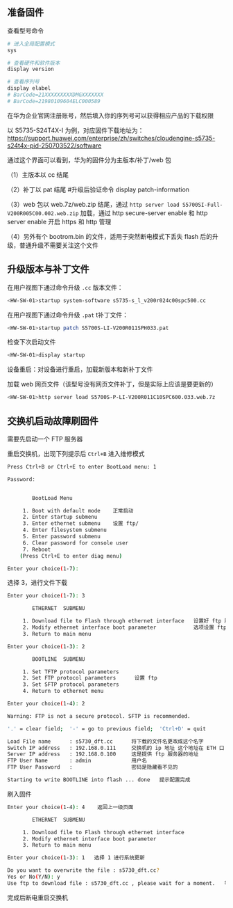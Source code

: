 ## 准备固件

查看型号命令

```bash
# 进入全局配置模式
sys

# 查看硬件和软件版本
display version

# 查看序列号
display elabel
# BarCode=21XXXXXXXXXDMGXXXXXXX
# BarCode=21980109604ELC000589
```

在华为企业官网注册账号，然后填入你的序列号可以获得相应产品的下载权限


以 S5735-S24T4X-I 为例，对应固件下载地址为：<https://support.huawei.com/enterprise/zh/switches/cloudengine-s5735-s24t4x-pid-250703522/software>

通过这个界面可以看到，华为的固件分为主版本/补丁/web 包

（1）主版本以 cc 结尾

（2）补丁以 pat 结尾  #升级后验证命令 display patch-information

（3）web 包以 web.7z/web.zip 结尾，通过 `http server load S5700SI-Full-V200R005C00.002.web.zip` 加载，通过 http secure-server enable 和 http server enable 开启 https 和 http 管理

（4）另外有个 bootrom.bin 的文件，适用于突然断电模式下丢失 flash 后的升级，普通升级不需要关注这个文件

## 升级版本与补丁文件

在用户视图下通过命令升级 `.cc` 版本文件：

```bash
<HW-SW-01>startup system-software s5735-s_l_v200r024c00spc500.cc
```

在用户视图下通过命令升级 `.pat` t补丁文件：

```bash
<HW-SW-01>startup patch S5700S-LI-V200R011SPH033.pat
```

检查下次启动文件

```bash
<HW-SW-01>display startup
```

设备重启：对设备进行重启，加载新版本和新补丁文件

加载 web 网页文件（该型号没有网页文件补丁，但是实际上应该是要更新的）

```bash
<HW-SW-01>http server load S5700S-P-LI-V200R011C10SPC600.033.web.7z
```

## 交换机启动故障刷固件

需要先启动一个 FTP 服务器

重启交换机，出现下列提示后 `Ctrl+B`  进入维修模式

```bash
Press Ctrl+B or Ctrl+E to enter BootLoad menu: 1

Password:


        BootLoad Menu

     1. Boot with default mode    正常启动
     2. Enter startup submenu
     3. Enter ethernet submenu    设置 ftp/
     4. Enter filesystem submenu
     5. Enter password submenu
     6. Clear password for console user
     7. Reboot
    (Press Ctrl+E to enter diag menu)

Enter your choice(1-7):
```

选择 3，进行文件下载

```bash
Enter your choice(1-7): 3

        ETHERNET  SUBMENU

     1. Download file to Flash through ethernet interface   设置好 ftp 服务后选择进行更新
     2. Modify ethernet interface boot parameter            选项设置 ftp 服务器地址
     3. Return to main menu

Enter your choice(1-3): 2

        BOOTLINE  SUBMENU

     1. Set TFTP protocol parameters
     2. Set FTP protocol parameters      设置 ftp
     3. Set SFTP protocol parameters
     4. Return to ethernet menu

Enter your choice(1-4): 2

Warning: FTP is not a secure protocol. SFTP is recommended.

'.' = clear field;  '-' = go to previous field;  'Ctrl+D' = quit

Load File name      : s5730_dft.cc      将下载的文件名更改成这个名字
Switch IP address   : 192.168.0.111     交换机的 ip 地址 这个地址在 ETH 口
Server IP address   : 192.168.0.100     这是提供 ftp 服务器的地址
FTP User Name       : admin             用户名
FTP User Password   :                   密码是隐藏看不见的

Starting to write BOOTLINE into flash ... done   提示配置完成
```

刷入固件

```bash
Enter your choice(1-4): 4    返回上一级页面

        ETHERNET  SUBMENU

     1. Download file to Flash through ethernet interface
     2. Modify ethernet interface boot parameter
     3. Return to main menu

Enter your choice(1-3): 1   选择 1 进行系统更新

Do you want to overwrite the file : s5730_dft.cc?    
Yes or No(Y/N): y
Use ftp to download file : s5730_dft.cc , please wait for a moment.   等待完成即可

```

完成后断电重启交换机
